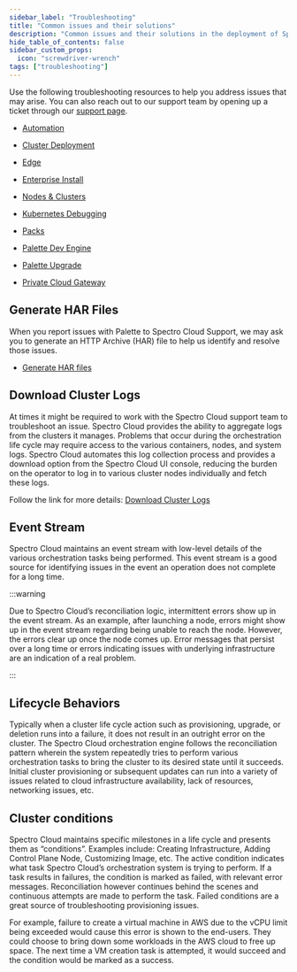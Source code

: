 ```yaml
---
sidebar_label: "Troubleshooting"
title: "Common issues and their solutions"
description: "Common issues and their solutions in the deployment of Spectro Cloud Clusters"
hide_table_of_contents: false
sidebar_custom_props:
  icon: "screwdriver-wrench"
tags: ["troubleshooting"]
---
```


Use the following troubleshooting resources to help you address issues that may arise. You can also reach out to our
support team by opening up a ticket through our [support page](http://support.spectrocloud.io/).

- [Automation](automation.md)

- [Cluster Deployment](cluster-deployment.md)

- [Edge](edge.mdx)

- [Enterprise Install](enterprise-install.md)

- [Nodes & Clusters](nodes.md)

- [Kubernetes Debugging](kubernetes-tips.md)

- [Packs](pack-issues.md)

- [Palette Dev Engine](palette-dev-engine.md)

- [Palette Upgrade](palette-upgrade.md)

- [Private Cloud Gateway](pcg.md)

## Generate HAR Files

When you report issues with Palette to Spectro Cloud Support, we may ask you to generate an HTTP Archive (HAR) file to
help us identify and resolve those issues.

- [Generate HAR files](generate-har-files.md)

## Download Cluster Logs

At times it might be required to work with the Spectro Cloud support team to troubleshoot an issue. Spectro Cloud
provides the ability to aggregate logs from the clusters it manages. Problems that occur during the orchestration life
cycle may require access to the various containers, nodes, and system logs. Spectro Cloud automates this log collection
process and provides a download option from the Spectro Cloud UI console, reducing the burden on the operator to log in
to various cluster nodes individually and fetch these logs.

Follow the link for more details: [Download Cluster Logs](../clusters/clusters.md#download-cluster-logs)

## Event Stream

Spectro Cloud maintains an event stream with low-level details of the various orchestration tasks being performed. This
event stream is a good source for identifying issues in the event an operation does not complete for a long time.

:::warning

Due to Spectro Cloud’s reconciliation logic, intermittent errors show up in the event stream. As an example, after
launching a node, errors might show up in the event stream regarding being unable to reach the node. However, the errors
clear up once the node comes up. Error messages that persist over a long time or errors indicating issues with
underlying infrastructure are an indication of a real problem.

:::

## Lifecycle Behaviors

Typically when a cluster life cycle action such as provisioning, upgrade, or deletion runs into a failure, it does not
result in an outright error on the cluster. The Spectro Cloud orchestration engine follows the reconciliation pattern
wherein the system repeatedly tries to perform various orchestration tasks to bring the cluster to its desired state
until it succeeds. Initial cluster provisioning or subsequent updates can run into a variety of issues related to cloud
infrastructure availability, lack of resources, networking issues, etc.

## Cluster conditions

Spectro Cloud maintains specific milestones in a life cycle and presents them as “conditions”. Examples include:
Creating Infrastructure, Adding Control Plane Node, Customizing Image, etc. The active condition indicates what task
Spectro Cloud’s orchestration system is trying to perform. If a task results in failures, the condition is marked as
failed, with relevant error messages. Reconciliation however continues behind the scenes and continuous attempts are
made to perform the task. Failed conditions are a great source of troubleshooting provisioning issues.

For example, failure to create a virtual machine in AWS due to the vCPU limit being exceeded would cause this error is
shown to the end-users. They could choose to bring down some workloads in the AWS cloud to free up space. The next time
a VM creation task is attempted, it would succeed and the condition would be marked as a success.
